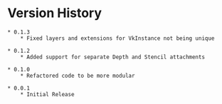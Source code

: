 # Version History

    * 0.1.3
    	* Fixed layers and extensions for VkInstance not being unique
        
    * 0.1.2
    	* Added support for separate Depth and Stencil attachments

    * 0.1.0
    	* Refactored code to be more modular

    * 0.0.1
    	* Initial Release
